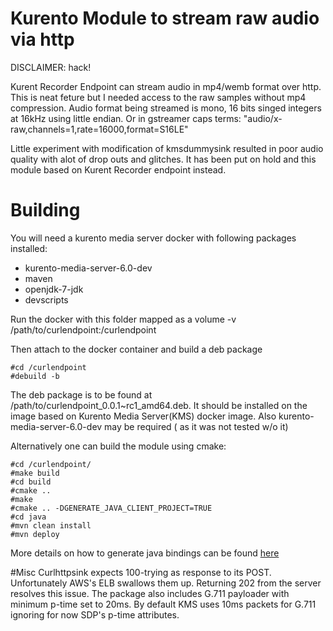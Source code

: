 # Kurento Module to stream raw audio via http

DISCLAIMER: hack!

Kurent Recorder Endpoint can stream audio in mp4/wemb format over
http. This is neat feture but I needed access to the raw samples
without mp4 compression. Audio format being streamed is mono, 16 bits
singed integers at 16kHz using little endian. Or in gstreamer caps
terms: "audio/x-raw,channels=1,rate=16000,format=S16LE"

Little experiment with modification of kmsdummysink resulted in poor
audio quality with alot of drop outs and glitches. It has been put
on hold and this module based on Kurent Recorder endpoint instead.

# Building

You will need a kurento media server docker with following packages
installed:
* kurento-media-server-6.0-dev
* maven
* openjdk-7-jdk
* devscripts

Run the docker with this folder mapped as a volume
-v /path/to/curlendpoint:/curlendpoint

Then attach to the docker container and build a deb package
```
#cd /curlendpoint
#debuild -b
```
The deb package is to be found at /path/to/curlendpoint_0.0.1~rc1_amd64.deb.
It should be installed on the image based on Kurento Media Server(KMS) docker image.
Also kurento-media-server-6.0-dev may be required ( as it was not tested w/o it) 

Alternatively one can build the module using cmake:
```
#cd /curlendpoint/
#make build
#cd build
#cmake ..
#make
#cmake .. -DGENERATE_JAVA_CLIENT_PROJECT=TRUE
#cd java
#mvn clean install
#mvn deploy
```
More details on how to generate java bindings can be found [here](http://doc-kurento.readthedocs.io/en/stable/mastering/develop_kurento_modules.html)

#Misc
Curlhttpsink expects 100-trying as response to its POST. Unfortunately AWS's ELB swallows them up. Returning 202 from the server resolves this issue. The package also includes G.711 payloader with minimum p-time set to 20ms. By default KMS uses 10ms packets for G.711 ignoring for now SDP's p-time attributes.

